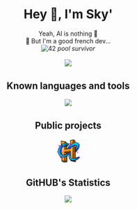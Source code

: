 <h1 align="center">Hey 👋, I'm Sky'</h1>

<p align="center">
	Yeah, AI is nothing 💭
	<br>
	🫠 But I'm a good french dev...
	<br>
	<img src="https://upload.wikimedia.org/wikipedia/commons/thumb/8/8d/42_Logo.svg/512px-42_Logo.svg.png" align="top" width="20" alt="42"></img>
	<i>pool survivor</i>
 	<br>
 	<br>
	<img src="https://komarev.com/ghpvc/?username=SkyWors&color=orange&abbreviated=true">
</p>

<h2 align="center">Known languages and tools</h2>

<p align="center">
	<img src="https://skillicons.dev/icons?i=php,java,mysql,nginx,cs,cpp,c,cmake,maven,gradle,py,html,css,bash,arduino,cloudflare,docker,dotnet,git,github,gitlab,linux,,,,,vscode,visualstudio,idea&perline=11" width ="65%">
</p>

<h2 align="center">Public projects</h2>
<p align="center">
	<a href="https://piexplay.fr">
	<img src="https://github.com/SkyWors/SkyWors/blob/main/content/hilziria.png" width="56" alt="HilZiria Network"></img>
	</a>
</p>

<h2 align="center">GitHUB's Statistics</h2>
<p align="center">
	<img src="https://github-readme-stats.vercel.app/api?username=skywors&count_private=true&show_icons=true&theme=vision-friendly-dark&custom_title=Sky's%20Statistics">
</p>
